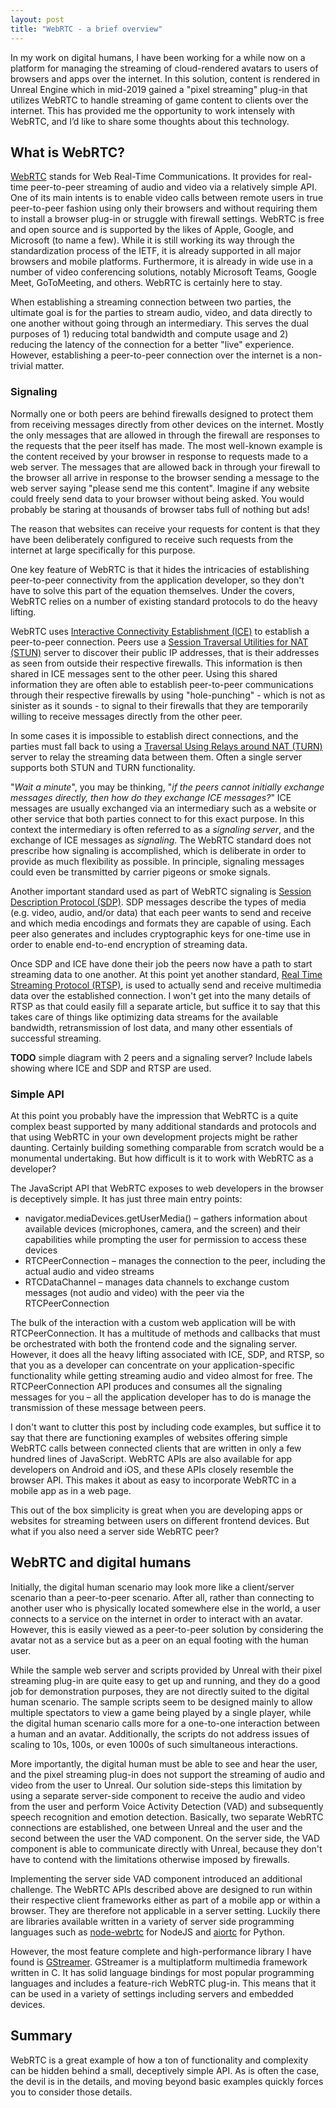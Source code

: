 ```yaml
---
layout: post
title: "WebRTC - a brief overview"
---
```


In my work on digital humans, I have been working for a while now on a platform for managing the streaming of cloud-rendered avatars to users of browsers and apps over the internet. In this solution, content is rendered in Unreal Engine which in mid-2019 gained a "pixel streaming" plug-in that utilizes WebRTC to handle streaming of game content to clients over the internet. This has provided me the opportunity to work intensely with WebRTC, and I’d like to share some thoughts about this technology.

## What is WebRTC?

[WebRTC](https://en.wikipedia.org/wiki/WebRTC) stands for Web Real-Time Communications. It provides for real-time peer-to-peer streaming of audio and video via a relatively simple API. One of its main intents is to enable video calls between remote users in true peer-to-peer fashion using only their browsers and without requiring them to install a browser plug-in or struggle with firewall settings. WebRTC is free and open source and is supported by the likes of Apple, Google, and Microsoft (to name a few). While it is still working its way through the standardization process of the IETF, it is already supported in all major browsers and mobile platforms. Furthermore, it is already in wide use in a number of video conferencing solutions, notably Microsoft Teams, Google Meet, GoToMeeting, and others. WebRTC is certainly here to stay.

When establishing a streaming connection between two parties, the ultimate goal is for the parties to stream audio, video, and data directly to one another without going through an intermediary. This serves the dual purposes of 1) reducing total bandwidth and compute usage and 2) reducing the latency of the connection for a better "live" experience. However, establishing a peer-to-peer connection over the internet is a non-trivial matter.

### Signaling

Normally one or both peers are behind firewalls designed to protect them from receiving messages directly from other devices on the internet. Mostly the only messages that are allowed in through the firewall are responses to the requests that the peer itself has made. The most well-known example is the content received by your browser in response to requests made to a web server. The messages that are allowed back in through your firewall to the browser all arrive in response to the browser sending a message to the web server saying "please send me this content". Imagine if any website could freely send data to your browser without being asked. You would probably be staring at thousands of browser tabs full of nothing but ads!

The reason that websites can receive your requests for content is that they have been deliberately configured to receive such requests from the internet at large specifically for this purpose.

One key feature of WebRTC is that it hides the intricacies of establishing peer-to-peer connectivity from the application developer, so they don't have to solve this part of the equation themselves. Under the covers, WebRTC relies on a number of existing standard protocols to do the heavy lifting.

WebRTC uses [Interactive Connectivity Establishment (ICE)](https://en.wikipedia.org/wiki/Interactive_Connectivity_Establishment) to establish a peer-to-peer connection. Peers use a [Session Traversal Utilities for NAT (STUN)](https://en.wikipedia.org/wiki/STUN) server to discover their public IP addresses, that is their addresses as seen from outside their respective firewalls. This information is then shared in ICE messages sent to the other peer. Using this shared information they are often able to establish peer-to-peer communications through their respective firewalls by using "hole-punching" - which is not as sinister as it sounds - to signal to their firewalls that they are temporarily willing to receive messages directly from the other peer.

In some cases it is impossible to establish direct connections, and the parties must fall back to using a [Traversal Using Relays around NAT (TURN)](https://en.wikipedia.org/wiki/Traversal_Using_Relays_around_NAT) server to relay the streaming data between them. Often a single server supports both STUN and TURN functionality.

"_Wait a minute_", you may be thinking, "_if the peers cannot initially exchange messages directly, then how do they exchange ICE messages?_" ICE messages are usually exchanged via an intermediary such as a website or other service that both parties connect to for this exact purpose. In this context the intermediary is often referred to as a *signaling server*, and the exchange of ICE messages as *signaling*. The WebRTC standard does not prescribe how signaling is accomplished, which is deliberate in order to provide as much flexibility as possible. In principle, signaling messages could even be transmitted by carrier pigeons or smoke signals.

Another important standard used as part of WebRTC signaling is [Session Description Protocol (SDP)](https://en.wikipedia.org/wiki/Session_Description_Protocol). SDP messages describe the types of media (e.g. video, audio, and/or data) that each peer wants to send and receive and which media encodings and formats they are capable of using. Each peer also generates and includes cryptographic keys for one-time use in order to enable end-to-end encryption of streaming data.

Once SDP and ICE have done their job the peers now have a path to start streaming data to one another. At this point yet another standard, [Real Time Streaming Protocol (RTSP)](https://en.wikipedia.org/wiki/Real_Time_Streaming_Protocol), is used to actually send and receive multimedia data over the established connection. I won't get into the many details of RTSP as that could easily fill a separate article, but suffice it to say that this takes care of things like optimizing data streams for the available bandwidth, retransmission of lost data, and many other essentials of successful streaming.

**TODO** simple diagram with 2 peers and a signaling server? Include labels showing where ICE and SDP and RTSP are used.

### Simple API

At this point you probably have the impression that WebRTC is a quite complex beast supported by many additional standards and protocols and that using WebRTC in your own development projects might be rather daunting. Certainly building something comparable from scratch would be a monumental undertaking. But how difficult is it to work with WebRTC as a developer?

The JavaScript API that WebRTC exposes to web developers in the browser is deceptively simple. It has just three main entry points:

* navigator.mediaDevices.getUserMedia() – gathers information about available devices (microphones, camera, and the screen) and their capabilities while prompting the user for permission to access these devices
* RTCPeerConnection – manages the connection to the peer, including the actual audio and video streams
* RTCDataChannel – manages data channels to exchange custom messages (not audio and video) with the peer via the RTCPeerConnection

The bulk of the interaction with a custom web application will be with RTCPeerConnection. It has a multitude of methods and callbacks that must be orchestrated with both the frontend code and the signaling server. However, it does all the heavy lifting associated with ICE, SDP, and RTSP, so that you as a developer can concentrate on your application-specific functionality while getting streaming audio and video almost for free. The RTCPeerConnection API produces and consumes all the signaling messages for you – all the application developer has to do is manage the transmission of these message between peers.

I don't want to clutter this post by including code examples, but suffice it to say that there are functioning examples of websites offering simple WebRTC calls between connected clients that are written in only a few hundred lines of JavaScript. WebRTC APIs are also available for app developers on Android and iOS, and these APIs closely resemble the browser API. This makes it about as easy to incorporate WebRTC in a mobile app as in a web page.

This out of the box simplicity is great when you are developing apps or websites for streaming between users on different frontend devices. But what if you also need a server side WebRTC peer?

## WebRTC and digital humans

Initially, the digital human scenario may look more like a client/server scenario than a peer-to-peer scenario. After all, rather than connecting to another user who is physically located somewhere else in the world, a user connects to a service on the internet in order to interact with an avatar. However, this is easily viewed as a peer-to-peer solution by considering the avatar not as a service but as a peer on an equal footing with the human user.

While the sample web server and scripts provided by Unreal with their pixel streaming plug-in are quite easy to get up and running, and they do a good job for demonstration purposes, they are not directly suited to the digital human scenario. The sample scripts seem to be designed mainly to allow multiple spectators to view a game being played by a single player, while the digital human scenario calls more for a one-to-one interaction between a human and an avatar. Additionally, the scripts do not address issues of scaling to 10s, 100s, or even 1000s of such simultaneous interactions.

More importantly, the digital human must be able to see and hear the user, and the pixel streaming plug-in does not support the streaming of audio and video from the user to Unreal. Our solution side-steps this limitation by using a separate server-side component to receive the audio and video from the user and perform Voice Activity Detection (VAD) and subsequently speech recognition and emotion detection. Basically, two separate WebRTC connections are established, one between Unreal and the user and the second between the user the VAD component. On the server side, the VAD component is able to communicate directly with Unreal, because they don't have to contend with the limitations otherwise imposed by firewalls.

Implementing the server side VAD component introduced an additional challenge. The WebRTC APIs described above are designed to run within their respective client frameworks either as part of a mobile app or within a browser. They are therefore not applicable in a server setting. Luckily there are libraries available written in a variety of server side programming languages such as [node-webrtc](https://github.com/node-webrtc/node-webrtc) for NodeJS and [aiortc](https://github.com/aiortc/aiortc) for Python.

However, the most feature complete and high-performance library I have found is [GStreamer](https://gstreamer.freedesktop.org/). GStreamer is a multiplatform multimedia framework written in C. It has solid language bindings for most popular programming languages and includes a feature-rich WebRTC plug-in. This means that it can be used in a variety of settings including servers and embedded devices.


## Summary

WebRTC is a great example of how a ton of functionality and complexity can be hidden behind a small, deceptively simple API. As is often the case, the devil is in the details, and moving beyond basic examples quickly forces you to consider those details.

